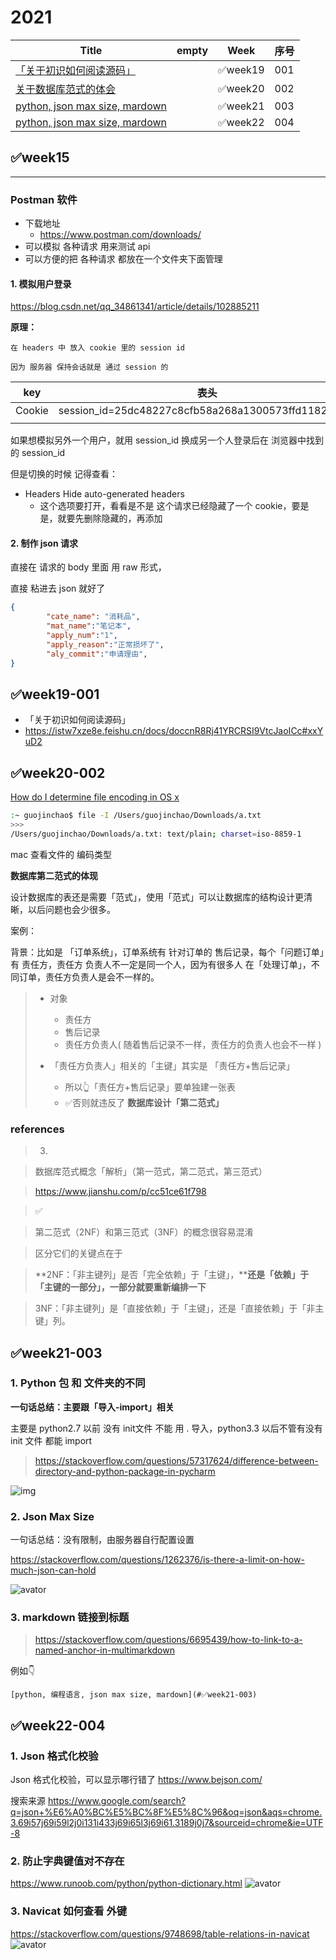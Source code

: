 # 2021

| Title                                                        | empty | Week    | 序号 |
| ------------------------------------------------------------ | ----- | ------- | ---- |
| [「关于初识如何阅读源码」](https://istw7xze8e.feishu.cn/docs/doccnR8Rj41YRCRSI9VtcJaoICc#xxYuD2) |       | ✅week19 | 001  |
| [关于数据库范式的体会](#✅week20-002)                         |       | ✅week20 | 002  |
| [python, json max size, mardown](#✅week21-003)               |       | ✅week21 | 003  |
| [python, json max size, mardown](#✅week22-004)               |       | ✅week22 | 004  |





## ✅week15

---

### Postman 软件

- 下载地址
  - https://www.postman.com/downloads/
- 可以模拟 各种请求 用来测试 api
- 可以方便的把 各种请求 都放在一个文件夹下面管理





#### 1. 模拟用户登录

https://blog.csdn.net/qq_34861341/article/details/102885211

**原理：**

```
在 headers 中 放入 cookie 里的 session id

因为 服务器 保持会话就是 通过 session 的
```

| key    | 表头                                                |
| ------ | --------------------------------------------------- |
| Cookie | session_id=25dc48227c8cfb58a268a1300573ffd11827a1f8 |
|        |                                                     |

如果想模拟另外一个用户，就用 session_id 换成另一个人登录后在 浏览器中找到的 session_id

但是切换的时候 记得查看：

- Headers     Hide auto-generated headers
  - 这个选项要打开，看看是不是 这个请求已经隐藏了一个 cookie，要是是，就要先删除隐藏的，再添加





#### 2. 制作 json 请求

 直接在 请求的 body 里面 用 raw 形式，

直接 粘进去 json 就好了

```json
{
        "cate_name": "消耗品",
        "mat_name":"笔记本",
        "apply_num":"1",
        "apply_reason":"正常损坏了",
        "aly_commit":"申请理由",
}
```







## ✅week19-001

- 「关于初识如何阅读源码」
- https://istw7xze8e.feishu.cn/docs/doccnR8Rj41YRCRSI9VtcJaoICc#xxYuD2





## ✅week20-002

[How do I determine file encoding in OS x](https://stackoverflow.com/questions/539294/how-do-i-determine-file-encoding-in-os-x)

```bash
:~ guojinchao$ file -I /Users/guojinchao/Downloads/a.txt
>>>
/Users/guojinchao/Downloads/a.txt: text/plain; charset=iso-8859-1
```

mac 查看文件的 编码类型





**数据库第二范式的体现**

设计数据库的表还是需要「范式」，使用「范式」可以让数据库的结构设计更清晰，以后问题也会少很多。

案例：

背景：比如是 「订单系统」，订单系统有 针对订单的 售后记录，每个「问题订单」有 责任方，责任方 负责人不一定是同一个人，因为有很多人 在「处理订单」，不同订单，责任方负责人是会不一样的。

> - 对象
>
>   - 责任方
>   - 售后记录
>   - 责任方负责人( 随着售后记录不一样，责任方的负责人也会不一样 )
>
>   
>
> - 「责任方负责人」相关的「主键」其实是 「责任方+售后记录」
>
>   - 所以👆「责任方+售后记录」要单独建一张表
>   - ✅否则就违反了 **数据库设计「第二范式」**



### **references**

> 3.

> 数据库范式概念「解析」（第一范式，第二范式，第三范式）

> https://www.jianshu.com/p/cc51ce61f798

> ✅

> 第二范式（2NF）和第三范式（3NF）的概念很容易混淆

> 区分它们的关键点在于

> **2NF：「非主键列」是否「完全依赖」于「主键」，****还是「依赖」于「主键的一部分」，一部分就要重新编排一下**

> 3NF：「非主键列」是「直接依赖」于「主键」，还是「直接依赖」于「非主键」列。



## ✅week21-003

### 1. Python 包 和 文件夹的不同

**一句话总结：主要跟「导入-import」相关**

主要是 python2.7 以前 没有 init文件 不能 用 . 导入，python3.3 以后不管有没有 init 文件 都能 import

> https://stackoverflow.com/questions/57317624/difference-between-directory-and-python-package-in-pycharm

![img](pic/009.png)

 

 

 

### 2. Json Max Size

一句话总结：没有限制，由服务器自行配置设置

https://stackoverflow.com/questions/1262376/is-there-a-limit-on-how-much-json-can-hold

![avator](pic/010.png)



### 3. markdown 链接到标题

> https://stackoverflow.com/questions/6695439/how-to-link-to-a-named-anchor-in-multimarkdown

例如👇

`[python, 编程语言, json max size, mardown](#✅week21-003)`






## ✅week22-004

### 1. Json 格式化校验
Json 格式化校验，可以显示哪行错了
https://www.bejson.com/

搜索来源
https://www.google.com/search?q=json+%E6%A0%BC%E5%BC%8F%E5%8C%96&oq=json&aqs=chrome.3.69i57j69i59l2j0i131i433j69i65l3j69i61.3189j0j7&sourceid=chrome&ie=UTF-8




### 2.	防止字典键值对不存在
https://www.runoob.com/python/python-dictionary.html
![avator](pic/012.png)




### 3. Navicat 如何查看 外键

https://stackoverflow.com/questions/9748698/table-relations-in-navicat
![avator](pic/013.png)